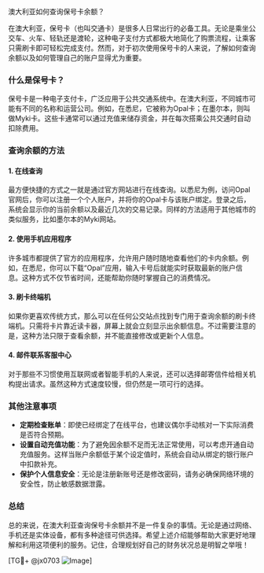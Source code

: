 澳大利亚如何查询保号卡余额？

在澳大利亚，保号卡（也叫交通卡）是很多人日常出行的必备工具。无论是乘坐公交车、火车、轻轨还是渡轮，这种电子支付方式都极大地简化了购票流程，让乘客只需刷卡即可轻松完成支付。然而，对于初次使用保号卡的人来说，了解如何查询余额以及如何管理自己的账户显得尤为重要。

### 什么是保号卡？

保号卡是一种电子支付卡，广泛应用于公共交通系统中。在澳大利亚，不同城市可能有不同的名称和运营公司。例如，在悉尼，它被称为Opal卡；在墨尔本，则叫做Myki卡。这些卡通常可以通过充值来储存资金，并在每次搭乘公共交通时自动扣除费用。

### 查询余额的方法

#### 1. 在线查询
最方便快捷的方式之一就是通过官方网站进行在线查询。以悉尼为例，访问Opal官网后，你可以注册一个个人账户，并将你的Opal卡与该账户绑定。登录之后，系统会显示你的当前余额以及最近几次的交易记录。同样的方法适用于其他城市的类似服务，比如墨尔本的Myki网站。

#### 2. 使用手机应用程序
许多城市都提供了官方的应用程序，允许用户随时随地查看他们的卡内余额。例如，在悉尼，你可以下载“Opal”应用，输入卡号后就能实时获取最新的账户信息。这种方式不仅节省时间，还能帮助你随时掌握自己的消费情况。

#### 3. 刷卡终端机
如果你更喜欢传统方式，那么可以在任何公交站点找到专门用于查询余额的刷卡终端机。只需将卡片靠近读卡器，屏幕上就会立刻显示出余额信息。不过需要注意的是，这种方法只限于查看余额，并不能直接修改或更新个人信息。

#### 4. 邮件联系客服中心
对于那些不习惯使用互联网或者智能手机的人来说，还可以选择邮寄信件给相关机构提出请求。虽然这种方式速度较慢，但仍然是一项可行的选择。

### 其他注意事项

- **定期检查账单**：即使已经绑定了在线平台，也建议偶尔手动核对一下实际消费是否符合预期。
- **设置自动充值功能**：为了避免因余额不足而无法正常使用，可以考虑开通自动充值服务。这样当账户余额低于某个设定值时，系统会自动从绑定的银行账户中扣款补充。
- **保护个人信息安全**：无论是注册新账号还是修改密码，请务必确保网络环境的安全性，防止敏感数据泄露。

### 总结

总的来说，在澳大利亚查询保号卡余额并不是一件复杂的事情。无论是通过网络、手机还是实体设备，都有多种途径可供选择。希望上述介绍能够帮助大家更好地理解和利用这项便利的服务。记住，合理规划好自己的财务状况总是明智之举哦！

[TG💪+ @jx0703 ![Image](https://github.com/user-attachments/assets/dbca1d08-cadb-493c-b0ec-ad6f7a83f270)]